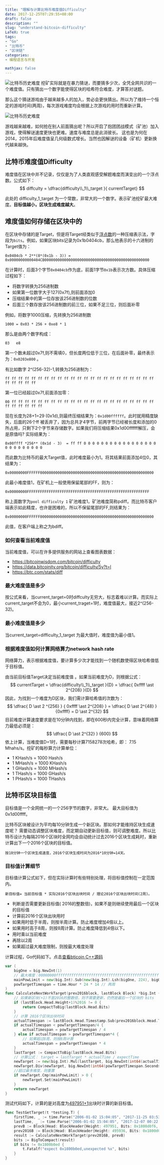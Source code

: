 ```yaml
---
title: "理解与计算比特币难度值Difficulty"
date: 2017-12-25T07:29:55+08:00
draft: false 
description: ""
slug: "understand-bitcoin-difficulty" 
LaTeX: true 
tags:
- "Go"
- "比特币"
- "区块链"
categories: 
- 编程语言与开发

mathjax: false
---
```


![比特币历史难度](https://static.yushuangqi.com/blog/2017/27123601.png) 
挖矿实际就是在暴力猜谜，而要猜多少次，全凭全网共识的一个难度值。只有猜出一个数字能使得区块的哈希符合难度，才算答对谜题。

那么这个猜谜游戏由于越来越多人的加入，势必会更快猜出。所以为了维持一个恒定的游戏时间(两周)，每次游戏难度均会根据上次游戏的用时而重新计算。 

![比特币历史难度](https://static.yushuangqi.com/blog/2017/28423175.png) 

游戏越来越难，如何抢在别人前面猜出呢？所以开启了抱团团战模式（矿池）加入游戏，使得解谜速度更快也更难。速度与难度总是此消彼长。
这也是为何在2014，2015年后难度值呈几何级数式增长。当然也因解谜的设备（矿机）更新换代越来越快。

<!--more-->
## 比特币难度值Difficulty 
难度值在区块中并不记录，仅仅是为了人类直观感受解题难度而演变出的一个浮点数。公式如下：
$$ 
diffculty = \dfrac{difficulty\\_1\\_target }{ currentTarget} 
$$  

此处的 difficulty_1_target 为一个常数，非常大的一个数字。表示矿池挖矿最大难度。**目标值越小，区块生成难度越大**。

## 难度值如何存储在区块中的
在区块中存储的是Target，但是将Target经类似于[浮点数](https://en.wikipedia.org/wiki/IEEE_754)的一种压缩表示法，字段为`bits`。例如，如果区块bits记录为0x1b0404cb，那么他表示的十六进制的Target值为：
```text
0x0404cb * 2**(8*(0x1b - 3)) = 0x00000000000404CB000000000000000000000000000000000000000000000000
```
在计算时，后面3个字节`0x0404cb`作为底，前面1字节`0x1b`表示次方数。具体压缩过程如下：

+ 将数字转换为256进制数
+ 如果第一位数字大于127(0x7f),则前面添加0
+ 压缩结果中的第一位存放该256进制数的位数
+ 后面三个数存放该256进制数的前三位，如果不足三位，则后面补零

例如，将数字1000压缩，先转换为256进制数
```text
1000 = 0x03 * 256 + 0xe8 * 1
```
那么是由两个数字构成：
```text
03   e8
```
第一个数未超过0x7f,则不需填0，但长度两位低于三位，在后面补零，最终表示为：`0x0203e800` 。

有比如数字 2^(256-32)-1,转换为256进制为：
```text
ff ff ff ff ff ff ff ff ff ff ff ff ff ff ff ff ff ff ff ff ff ff ff ff ff ff ff ff
```
第一位已经超过0x7f,前面添加零：
```text
00 ff ff ff ff ff ff ff ff ff ff ff ff ff ff ff ff ff ff ff ff ff ff ff ff ff ff ff ff
```
现在长度为28+1=29 (0x1d),则最终压缩结果为：`0x1d00ffffff`。此时就用精度缺失，后面的26个ff 被丢弃了，因为总共才4字节，前两字节已经被长度和添加的0所占用，只剩下2个字节来存储数字。如果我们将压缩结果0x1d00ffffff解压，会是原值吗? 实际结果为：
```text
0x00ffff *256** (0x1d - 3)  = ff ff 0 0 0 0 0 0 0 0 0 0 0 0 0 0 0 0 0 0 0 0 0 0 0 0 0 0
```
而此数为比特币的最大Target值，此时难度最小为1。将其结果前面添加4位0，其结果为：
```text
0x00000000FFFFFF0000000000000000000000000000000000000000000000000000
```
此最小难度值1，在矿机上一般使用保留尾部的FF，则为：
```text
0x00000000FFFFFFFFFFFFFFFFFFFFFFFFFFFFFFFFFFFFFFFFFFFFFFFFFFFFFFFF
```
称上面数字为`pool difficulty 1` 矿池难度1，矿池难度简称pdiff。而比特币客户端表示如此精度，也许是困难的，所以不保留尾部的FF,则结果为：
```text
0x00000000FFFFFF0000000000000000000000000000000000000000000000000000
```
此值，在客户端上称之为bdiff。


### 如何查看当前难度值
当前难度值，可以在许多提供服务的网站上查看图表数据：

+ https://bitcoinwisdom.com/bitcoin/difficulty
+ https://data.bitcoinity.org/bitcoin/difficulty/5y?t=l
+ https://btc.com/stats/diff

### 最大难度值是多少
按公式来看，当current_target=0时diffculty无穷大，标志着难以计算。而实际上current_target不会为0，最小current_traget=1时，难度值最大，接近2^(256-32)。

### 最小难度值是多少
当current_target=difficulty_1_target 为最大值时，难度值为最小值1。

### 根据难度值如何计算网络算力network hash rate
网络算力，表示根据难度值，要计算多少次才能找到一个随机数使得区块哈希值低于目标值。

由当前目标值Target决定当前难度值 。如果当前难度为D，则根据公式：
$$ currentTarget = \dfrac{difficulty\\_1\\_target }{D} = \dfrac{  0xffff \ast 2^{208} }{D}  $$
因此，为找到一个难度为D区块，我们需计算哈希值的次数为：
$$  \dfrac{  D \ast  2 ^{256} } { 0xffff \ast 2^{208} } = \dfrac{ D \ast 2^{48} } {0xffff} = D \ast 2^{32}  $$
目前难度计算速度要求是在10分钟内找到，即在600秒内完全计算，意味着网络算力最低必须是：
$$    \dfrac{ D \ast 2^{32} } {600}    $$
依上计算，当难度值D=1时，需要每秒计算7158278次哈希，即： 7.15 Mhahs/s。挖矿的每秒算力计算单位：

+ 1 KHash/s = 1000 Hash/s
+ 1 MHash/s = 1000 KHash/s
+ 1 GHash/s = 1000 MHash/s
+ 1 THash/s = 1000 GHash/s
+ 1 PHash/s = 1000 THash/s



## 比特币区块目标值 
目标值是一个全网统一的一个256字节的数字，非常大。 最大目标值为0x1d00ffff。

比特币区块被设计为平均每10分钟生成一个新区块。那如何才能维持区块生成速度呢？ 需要动态调整区块难度，而定期自动更新目标值，则可调整难度。所以比特币设计为每隔2016个区块时全网均会自动统计过去2016个区块生成耗时，重新计算出下一个2016个区块的目标值。
```text
按10分钟一个区块生成速度，2016个区块生成时间为2016*10分钟=14天。 
```
### 目标值计算细节
目标值计算公式如下，但在实际计算时有些特别处理，将目标值控制在一定范围内。
```text
新目标值= 当前目标值 * 实际2016个区块出块时间 / 理论2016个区块出块时间(2周)。 
```
+ 判断是否需要更新目标值( 2016的整数倍)，如果不是则继续使用最后一个区块的目标值
+ 计算前2016个区块出块用时
+ 如果用时低于半周，则按半周计算。防止难度增加4倍以上。
+ 如果用时高于8周，则按8周计算。防止难度降低到4倍以下。
+ 用时乘以当前难度
+ 再除以2周
+ 如果超过最大难度限制，则按最大难度处理

计算过程，Go代码如下。点击[查看bticoin C++源码](https://github.com/bitcoin/bitcoin/blob/master/src/pow.cpp#L49)
```go
var (
    bigOne = big.NewInt(1)
    // 最大难度：00000000ffffffffffffffffffffffffffffffffffffffffffffffffffffffff，2^224，0x1d00ffff
    mainPowLimit = new(big.Int).Sub(new(big.Int).Lsh(bigOne, 224), bigOne)
    powTargetTimespan = time.Hour * 24 * 14 // 两周
)
func CalculateNextWorkTarget(prev2016block, lastBlock Block) *big.Int {
    // 如果新区块(+1)不是2016的整数倍，则不需要更新，仍然是最后一个区块的 bits
    if (lastBlock.Head.Height+1)%2016 != 0 {
        return CompactToBig(lastBlock.Head.Bits)
    }
    // 计算 2016个区块出块时间
    actualTimespan := lastBlock.Head.Timestamp.Sub(prev2016block.Head.Timestamp)
    if actualTimespan < powTargetTimespan/4 {
        actualTimespan = powTargetTimespan / 4
    } else if actualTimespan > powTargetTimespan*4 {
        // 如果超过8周，则按8周计算
        actualTimespan = powTargetTimespan * 4
    }
    lastTarget := CompactToBig(lastBlock.Head.Bits)
    // 计算公式： target = lastTarget * actualTime / expectTime
    newTarget := new(big.Int).Mul(lastTarget, big.NewInt(int64(actualTimespan.Seconds())))
    newTarget.Div(newTarget, big.NewInt(int64(powTargetTimespan.Seconds())))
    //超过最多难度，则重置
    if newTarget.Cmp(mainPowLimit) > 0 {
        newTarget.Set(mainPowLimit)
    }
    return newTarget
}
```
测试代码如下，计算的是对高度为[497951+1](https://btc.com/000000000000000000139d2fc37814f5efdc637a6c8e1b202f9ee12365b01403)出块时计算的新目标值。
```go
func TestGetTarget(t *testing.T) {
    firstTime, _ := time.Parse("2006-01-02 15:04:05", "2017-11-25 03:53:16")
    lastTime, _ := time.Parse("2006-01-02 15:04:05", "2017-12-07 00:22:42")
    prevB := Block{Head: BlockHeader{Height: 497951, Bits: 0x1800d0f6, Timestamp: lastTime}}
    prev2016B := Block{Head: BlockHeader{Height: 495936, Bits: 0x1800d0f6, Timestamp: firstTime}}
    result := CalculateNextWorkTarget(prev2016B, prevB)
    bits := BigToCompact(result)
    if bits != 0x1800b0ed {
        t.Fatalf("expect 0x1800b0ed,unexpected %x", bits)
    }
}
```



